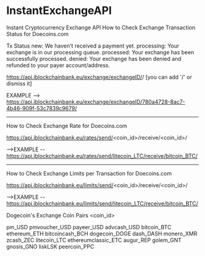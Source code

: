 # InstantExchangeAPI
Instant Cryptocurrency Exchange API
How to Check Exchange Transaction Status for Doecoins.com

Tx Status
new: We haven't received a payment yet.
processing: Your exchange is in our processing queue.
processed: Your exchange has been successfully processed.
denied: Your exchange has been denied and refunded to your payer account/address.

https://api.iblockchainbank.eu/exchange/exchangeID/<exchangeID>/          [you can add '/' or dismiss it]


EXAMPLE --> https://api.iblockchainbank.eu/exchange/exchangeID/780a4728-8ac7-4b46-909f-53c7839c9679/

-----------------------------------------------------------------------------------------------------------------------------------------------------------------------------------------------------------

How to Check Exchange Rate for Doecoins.com

https://api.iblockchainbank.eu/rates/send/<coin_id>/receive/<coin_id>/

-->EXAMPLE -- https://api.iblockchainbank.eu/rates/send/litecoin_LTC/receive/bitcoin_BTC/

--------------------------------------------------------------------------------------------------------------------------------------

How to Check Exchange Limits per Transaction for Doecoins.com

https://api.iblockchainbank.eu/limits/send/<coin_id>/receive/<coin_id>/

-->EXAMPLE -- https://api.iblockchainbank.eu/limits/send/litecoin_LTC/receive/bitcoin_BTC/

Dogecoin's Exchange Coin Pairs <coin_id>

pm_USD
pmvoucher_USD
payeer_USD
advcash_USD
bitcoin_BTC
ethereum_ETH
bitcoincash_BCH
dogecoin_DOGE
dash_DASH
monero_XMR
zcash_ZEC
litecoin_LTC
ethereumclassic_ETC
augur_REP
golem_GNT
gnosis_GNO
liskLSK
peercoin_PPC
